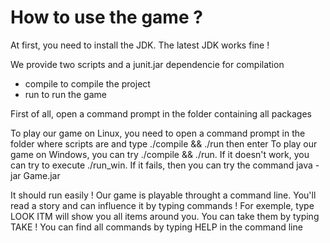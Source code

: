 # How to use the game ?
At first, you need to install the JDK. The latest JDK works fine !

We provide two scripts and a junit.jar dependencie for compilation
- compile to compile the project
- run to run the game

First of all, open a command prompt in the folder containing all packages

To play our game on Linux, you need to open a command prompt in the folder where scripts are and type ./compile && ./run then enter
To play our game on Windows, you can try ./compile && ./run. If it doesn't work, you can try to execute ./run_win. If it fails, then you can try the command java -jar Game.jar

It should run easily ! Our game is playable throught a command line. 
You'll read a story and can influence it by typing commands ! For exemple, type LOOK ITM will show you all items around you. 
You can take them by typing TAKE <name of the item> !
You can find all commands by typing HELP in the command line
